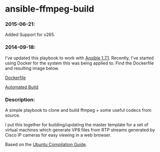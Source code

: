 ansible-ffmpeg-build
====================


### 2015-06-21:

Added Support for x265.

### 2014-09-18:

I've updated this playbook to work with [Ansible 1.7.1](http://www.ansible.com/blog/page/9). Recently, I've started using Docker for the system this was being applied to. Find the Dockerfile and resulting image below.

[Dockerfile](https://github.com/ozzyjohnson/docker-ffmpeg-webm)

[Automated Build](https://registry.hub.docker.com/u/ozzyjohnson/ffmpeg-webm/)


### Description:

A simple playbook to clone and build ffmpeg + some useful codecs from source. 

I put this together for building/updating the master template for a set of virtual machines which generate VP8 files from RTP streams generated by Cisco IP cameras for easy viewing in a web browser.

Based on the [Ubuntu Compilation Guide](https://trac.ffmpeg.org/wiki/CompilationGuide/Ubuntu).

